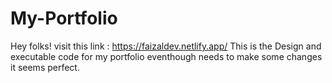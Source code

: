 # My-Portfolio
Hey folks!
visit this link : https://faizaldev.netlify.app/
This is the Design and executable code for my portfolio eventhough needs to make some changes it seems perfect.
